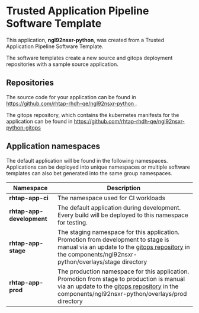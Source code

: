 # Trusted Application Pipeline Software Template

This application, **ngl92nsxr-python**, was created from a Trusted Application Pipeline Software Template.

The software templates create a new source and gitops deployment repositories with a sample source application. 

## Repositories

The source code for your application can be found in [https://github.com/rhtap-rhdh-qe/ngl92nsxr-python ](https://github.com/rhtap-rhdh-qe/ngl92nsxr-python ).
 
The gitops repository, which contains the kubernetes manifests for the application can be found in 
[https://github.com/rhtap-rhdh-qe/ngl92nsxr-python-gitops ](https://github.com/rhtap-rhdh-qe/ngl92nsxr-python-gitops ) 

## Application namespaces 

The default application will be found in the following namespaces. Applications can be deployed into unique namespaces or multiple software templates can also bet generated into the same group namespaces.  

|  Namespace   |  Description   |  
| -------- | -------- |
| **rhtap-app-ci** | The namespace used for CI workloads |
| **rhtap-app-development** | The default application during development. Every build will be deployed to this namespace for testing. |
| **rhtap-app-stage** | The staging namespace for this application. Promotion from development to stage is manual via an update to the [gitops repository](https://github.com/rhtap-rhdh-qe/ngl92nsxr-python-gitops ) in the components/ngl92nsxr-python/overlays/stage directory |
| **rhtap-app-prod** | The production namespace for this application. Promotion from stage to production is manual via an update to the [gitops repository](https://github.com/rhtap-rhdh-qe/ngl92nsxr-python-gitops ) in the components/ngl92nsxr-python/overlays/prod directory |